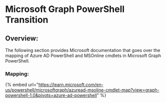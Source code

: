 # Microsoft Graph PowerShell Transition

## Overview:

The following section provides Microsoft documentation that goes over the mapping of Azure AD PowerShell and MSOnline cmdlets in Microsoft Graph PowerShell.

### Mapping:&#x20;

{% embed url="https://learn.microsoft.com/en-us/powershell/microsoftgraph/azuread-msoline-cmdlet-map?view=graph-powershell-1.0&pivots=azure-ad-powershell" %}
